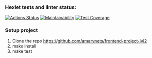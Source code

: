 ### Hexlet tests and linter status:
[![Actions Status](https://github.com/amarynets/frontend-project-lvl3/workflows/hexlet-check/badge.svg)](https://github.com/amarynets/frontend-project-lvl3/actions)
[![Maintainability](https://api.codeclimate.com/v1/badges/7cc3d67371a51f74cc8f/maintainability)](https://codeclimate.com/github/amarynets/frontend-project-lvl3/maintainability)
[![Test Coverage](https://api.codeclimate.com/v1/badges/7cc3d67371a51f74cc8f/test_coverage)](https://codeclimate.com/github/amarynets/frontend-project-lvl3/test_coverage)

### Setup project
1. Clone the repo https://github.com/amarynets/frontend-project-lvl2
2. make install
3. make test
